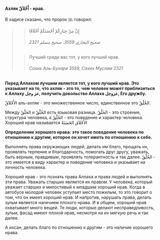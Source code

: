 **Ахляк أَخْلاَقٌ - нрав.**

В хадисе сказано, что пророк ﷺ говорил:

>> إِنَّ مِنْ خِيَارِكُمْ أَحْسَنَكُمْ أَخْلَاقًا
>>
>> ###### صحيح البخاري 3559، صحيح مسلم 2321
>
>> Лучший среди вас тот, у кого лучший нрав.
>>
>> ###### Сахих Аль-Бухари 3559, Сахих Муслим 2321

**Перед Аллахом лучшим является тот, у кого лучший нрав. Это указывает на
то, что ахляк - это то, чем человек может приблизиться к Аллаху عز وجل,
получить довольство Аллаха عزوجل, Его дружбу.**

الأَخْلاَقٌ аль-ахляк - это множественное число, единственное это الخُلْقٌ.

Между الخَلْقٌ и الخُلْقٌ есть языковая разница. الخَلْقٌ - это строение,
структура человека, а الخُلْقٌ - это поведение и характер человека. Хороший
нрав называется الأَخْلاَق الحَسَنَةٌ

**Определение хорошего нрава: это такое поведение человека по отношению к
другим, которое он хочет иметь по отношению к себе.**

Выполнять права окружающих людей, делать им благо, прощать их, проявлять
терпение и благодарность, помогать друг другу, уважать, быть верным,
правдивым, проявлять толерантность и так далее. الخُلْقٌ - это имеется в
виду характер и поведение человека и указывает на личность человека. 

Хороший нрав - это познать права Аллаха и права людей и выполнять эти
права. Уважать старших является их правом. У человека, который уважает
старших и милостивый к младшим хороший нрав. Когда в автобусе молодой
человек уступает место пожилым, то это говорит о том, что он имеет
хороший нрав. И напротив, нарушать права, делать зульм является наличием
плохого нрава. И в общем, хороший нрав охватывает много вещей. Те люди,
которые делают несправедливость, зульм, фасад имеют плохой нрав,
несмотря на их мягкую речь и так далее. 

А ихсан, делать благо по отношению к другим - это наличие хорошего
нрава.